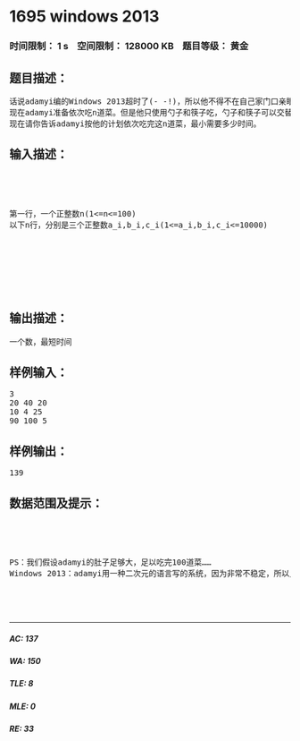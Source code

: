 # 1695 windows 2013   
### 时间限制： 1 s&nbsp;&nbsp;&nbsp;&nbsp;空间限制： 128000 KB&nbsp;&nbsp;&nbsp;&nbsp;题目等级： 黄金  
## 题目描述：  

<pre>
话说adamyi编的Windows 2013超时了(- -!)，所以他不得不在自己家门口亲眼见证这个电影般的场景。虽然他不想错过这个美妙的时刻，但是他的肚子一再抗议，要求先吃完这最后的晚餐。
现在adamyi准备依次吃n道菜。但是他只使用勺子和筷子吃，勺子和筷子可以交替使用，但是同一种菜只能用一种餐具，在开饭前他拿的是筷子。用勺子和筷子吃第i道菜的时间分别是a_i和b_i。吃第i道菜之前筷子和勺子交换的时间为c_i。
现在请你告诉adamyi按他的计划依次吃完这n道菜，最小需要多少时间。
</pre>
  
  
## 输入描述：  

<pre>




第一行，一个正整数n(1<=n<=100)  
以下n行，分别是三个正整数a_i,b_i,c_i(1<=a_i,b_i,c_i<=10000)



 



</pre>
  
  
## 输出描述：  

<pre>
一个数，最短时间
</pre>
  
  
## 样例输入：  

<pre>
3
20 40 20
10 4 25
90 100 5
</pre>
  
  
## 样例输出：  

<pre>
139
</pre>
  
  
## 数据范围及提示：  

<pre>




PS：我们假设adamyi的肚子足够大，足以吃完100道菜……  
Windows 2013：adamyi用一种二次元的语言写的系统，因为非常不稳定，所以只在二次元销售。




</pre>
  
  
***  

##### AC: 137  
##### WA: 150  
##### TLE: 8  
##### MLE: 0  
##### RE: 33  
